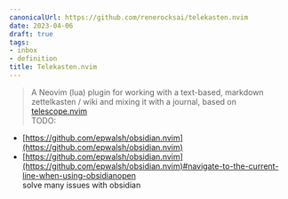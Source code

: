 ```yaml
---
canonicalUrl: https://github.com/renerocksai/telekasten.nvim
date: 2023-04-06
draft: true
tags:
- inbox
- definition
title: Telekasten.nvim
---
```

   
> A Neovim (lua) plugin for working with a text-based, markdown zettelkasten / wiki and mixing it with a journal, based on [telescope.nvim](./telescope.nvim.md)   
TODO:   
   
- [https://github.com/epwalsh/obsidian.nvim](https://github.com/epwalsh/obsidian.nvim)   
- [https://github.com/epwalsh/obsidian.nvim](https://github.com/epwalsh/obsidian.nvim)#navigate-to-the-current-line-when-using-obsidianopen   
  solve many issues with obsidian